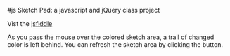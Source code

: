 #js Sketch Pad: a javascript and jQuery class project

Vist the [jsfiddle](https://jsfiddle.net/terrymorgan/spdt1cge/)

As you pass the mouse over the colored sketch area, a trail of changed color is left behind.
You can refresh the sketch area by clicking the button.

